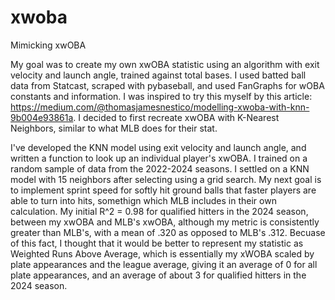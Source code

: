 # xwoba
Mimicking xwOBA

My goal was to create my own xwOBA statistic using an algorithm with exit velocity and launch angle, trained against total bases. I used batted ball data from Statcast, scraped with pybaseball, and used FanGraphs for wOBA constants and information. I was inspired to try this myself by this article: https://medium.com/@thomasjamesnestico/modelling-xwoba-with-knn-9b004e93861a. I decided to first recreate xwOBA with K-Nearest Neighbors, similar to what MLB does for their stat. 

I've developed the KNN model using exit velocity and launch angle, and written a function to look up an individual player's xwOBA. I trained on a random sample of data from the 2022-2024 seasons. I settled on a KNN model with 15 neighbors after selecting using a grid search. My next goal is to implement sprint speed for softly hit ground balls that faster players are able to turn into hits, somethign which MLB includes in their own calculation. My initial R^2 = 0.98 for qualified hitters in the 2024 season, between my xwOBA and MLB's xwOBA, although my metric is consistently greater than MLB's, with a mean of .320 as opposed to MLB's .312. Becuase of this fact, I thought that it would be better to represent my statistic as Weighted Runs Above Average, which is essentially my xWOBA scaled by plate appearances and the league average, giving it an average of 0 for all plate appearances, and an average of about 3 for qualified hitters in the 2024 season. 


